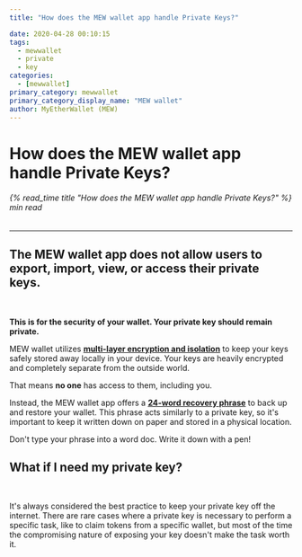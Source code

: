 ```yaml
---
title: "How does the MEW wallet app handle Private Keys?"

date: 2020-04-28 00:10:15
tags:
  - mewwallet
  - private
  - key
categories:
  - [mewwallet]
primary_category: mewwallet
primary_category_display_name: "MEW wallet"
author: MyEtherWallet (MEW)
---
```


# **How does the MEW wallet app handle Private Keys?**

###### {% read_time title "How does the MEW wallet app handle Private Keys?" %} min read

* * *

## The MEW wallet app does not allow users to export, import, view, or access their private keys.

<br>

**This is for the security of your wallet. Your private key should remain private.**

MEW wallet utilizes [**multi-layer encryption and isolation**][security] to keep your keys safely stored away locally in your device. Your keys are heavily encrypted and completely separate from the outside world. 

That means **no one** has access to them, including you. 

Instead, the MEW wallet app offers a [**24-word recovery phrase**][recovery] to back up and restore your wallet. This phrase acts similarly to a private key, so it's important to keep it written down on paper and stored in a physical location. 

Don't type your phrase into a word doc. Write it down with a pen!

## **What if I need my private key?**

<br>

It's always considered the best practice to keep your private key off the internet. There are rare cases where a private key is necessary to perform a specific task, like to claim tokens from a specific wallet, but most of the time the compromising nature of exposing your key doesn't make the task worth it.

[security]: /@@@@@@/mewwallet/mewwallet-security/

[recovery]: /@@@@@@/security-and-privacy/what-is-a-mnemonic-phrase/
